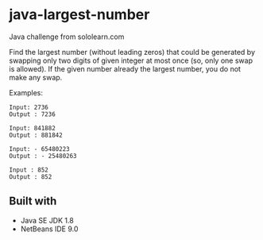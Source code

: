 # java-largest-number
Java challenge from sololearn.com

Find the largest number (without leading zeros) that could be generated by
swapping only two digits of given integer at most once (so, only one swap
is allowed). If the given number already the largest number, you do not
make any swap. 

Examples: 

    Input: 2736 
    Output : 7236 

    Input: 841882 
    Output : 881842 

    Input: - 65480223 
    Output : - 25480263 

    Input : 852 
    Output : 852 

## Built with

 - Java SE JDK 1.8
 - NetBeans IDE 9.0

